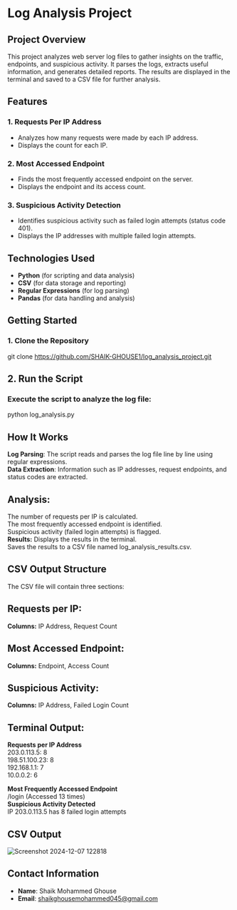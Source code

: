 # **Log Analysis Project**

## **Project Overview**
This project analyzes web server log files to gather insights on the traffic, endpoints, and suspicious activity. It parses the logs, extracts useful information, and generates detailed reports. The results are displayed in the terminal and saved to a CSV file for further analysis.

## **Features**
### **1. Requests Per IP Address**
- Analyzes how many requests were made by each IP address.
- Displays the count for each IP.

### **2. Most Accessed Endpoint**
- Finds the most frequently accessed endpoint on the server.
- Displays the endpoint and its access count.

### **3. Suspicious Activity Detection**
- Identifies suspicious activity such as failed login attempts (status code 401).
- Displays the IP addresses with multiple failed login attempts.

## **Technologies Used**
- **Python** (for scripting and data analysis)
- **CSV** (for data storage and reporting)
- **Regular Expressions** (for log parsing)
- **Pandas** (for data handling and analysis)

## **Getting Started**
### **1. Clone the Repository**
git clone https://github.com/SHAIK-GHOUSE1/log_analysis_project.git
## **2. Run the Script**
### Execute the script to analyze the log file:
python log_analysis.py

## **How It Works**
**Log Parsing**: The script reads and parses the log file line by line using regular expressions.</br>
**Data Extraction**: Information such as IP addresses, request endpoints, and status codes are extracted.
## **Analysis:**
The number of requests per IP is calculated.</br>
The most frequently accessed endpoint is identified.</br>
Suspicious activity (failed login attempts) is flagged.</br>
**Results:**
Displays the results in the terminal.</br>
Saves the results to a CSV file named log_analysis_results.csv.</br>
 ## CSV Output Structure
The CSV file will contain three sections:

## Requests per IP:</br>
**Columns:** IP Address, Request Count
## Most Accessed Endpoint:</br>
**Columns:** Endpoint, Access Count
 ## Suspicious Activity:</br>
**Columns:** IP Address, Failed Login Count</br>

## Terminal Output:</br>
**Requests per IP Address**</br>
203.0.113.5: 8</br>
198.51.100.23: 8</br>
192.168.1.1: 7</br>
10.0.0.2: 6</br>

**Most Frequently Accessed Endpoint**</br>
/login (Accessed 13 times)</br>
**Suspicious Activity Detected**</br>
IP 203.0.113.5 has 8 failed login attempts</br>
## CSV Output
![Screenshot 2024-12-07 122818](https://github.com/user-attachments/assets/e42eaea3-e652-49c1-9067-9c486925fa3b)
## **Contact Information**
- **Name**: Shaik Mohammed Ghouse
- **Email**: shaikghousemohammed045@gmail.com
